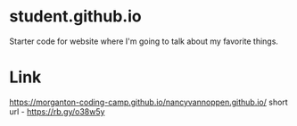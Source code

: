 # student.github.io
Starter code for website where I'm going to talk about my favorite things.

# Link
https://morganton-coding-camp.github.io/nancyvannoppen.github.io/
short url - https://rb.gy/o38w5y
